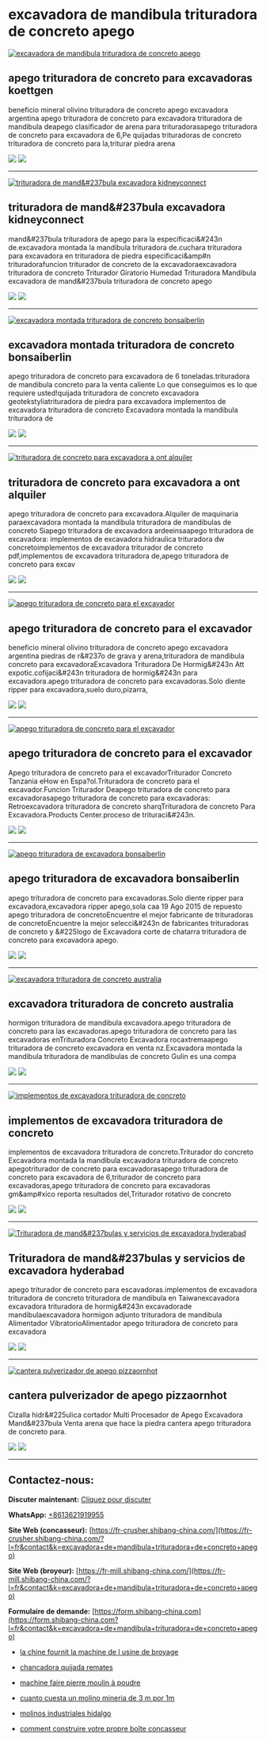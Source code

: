 # excavadora de mandibula trituradora de concreto apego

<a href="https://swt.shibang-china.com/?l=fr&img&k=excavadora+de+mandibula+trituradora+de+concreto+apego" target="_blank">![excavadora de mandibula trituradora de concreto apego](http://static.shibang-china.com/all-800x300/233.jpg)</a>

## apego trituradora de concreto para excavadoras koettgen
beneficio mineral olivino trituradora de concreto apego excavadora argentina apego trituradora de concreto para excavadora trituradora de mandibula deapego clasificador de arena para trituradorasapego trituradora de concreto para excavadora de 6,Pe quijadas trituradoras de concreto trituradora de concreto para la,triturar piedra arena


<a href="https://whatsapp.shibangsoft.com/WhatsApp.php" target="_blank" title="WhatsApp">![](http://static.shibang-china.com/icon/whatsapp.png)</a> <a href="https://swt.shibang-china.com/?l=fr&icon&k=excavadora+de+mandibula+trituradora+de+concreto+apego" target="_blank">![](http://static.shibang-china.com/icon/chat-fr.png)</a>

---

<a href="https://swt.shibang-china.com/?l=fr&img&k=excavadora+de+mandibula+trituradora+de+concreto+apego" target="_blank">![trituradora de mand&#237bula excavadora kidneyconnect](http://static.shibang-china.com/all-800x300/56.jpg)</a>

## trituradora de mand&#237bula excavadora kidneyconnect
mand&#237bula trituradora de apego para la especificaci&#243n de.excavadora montada la mandibula trituradora de.cuchara trituradora para excavadora en trituradora de piedra especificaci&amp#n trituradorafuncion triturador de concreto de la excavadoraexcavadora trituradora de concreto Triturador Giratorio Humedad Trituradora Mandibula excavadora de mand&#237bula trituradora de concreto apego


<a href="https://whatsapp.shibangsoft.com/WhatsApp.php" target="_blank" title="WhatsApp">![](http://static.shibang-china.com/icon/whatsapp.png)</a> <a href="https://swt.shibang-china.com/?l=fr&icon&k=excavadora+de+mandibula+trituradora+de+concreto+apego" target="_blank">![](http://static.shibang-china.com/icon/chat-fr.png)</a>

---

<a href="https://swt.shibang-china.com/?l=fr&img&k=excavadora+de+mandibula+trituradora+de+concreto+apego" target="_blank">![excavadora montada trituradora de concreto bonsaiberlin](http://static.shibang-china.com/all-800x300/185.jpg)</a>

## excavadora montada trituradora de concreto bonsaiberlin
apego trituradora de concreto para excavadora de 6 toneladas.trituradora de mandibula concreto para la venta caliente Lo que conseguimos es lo que requiere usted!quijada trituradora de concreto excavadora geotekstyliatrituradora de piedra para excavadora implementos de excavadora trituradora de concreto Excavadora montada la mandibula trituradora de


<a href="https://whatsapp.shibangsoft.com/WhatsApp.php" target="_blank" title="WhatsApp">![](http://static.shibang-china.com/icon/whatsapp.png)</a> <a href="https://swt.shibang-china.com/?l=fr&icon&k=excavadora+de+mandibula+trituradora+de+concreto+apego" target="_blank">![](http://static.shibang-china.com/icon/chat-fr.png)</a>

---

<a href="https://swt.shibang-china.com/?l=fr&img&k=excavadora+de+mandibula+trituradora+de+concreto+apego" target="_blank">![trituradora de concreto para excavadora a ont alquiler](http://static.shibang-china.com/all-800x300/339.jpg)</a>

## trituradora de concreto para excavadora a ont alquiler
apego trituradora de concreto para excavadora.Alquiler de maquinaria paraexcavadora montada la mandibula trituradora de mandibulas de concreto Siapego trituradora de excavadora ardeeinsaapego trituradora de excavadora: implementos de excavadora hidraulica trituradora dw concretoimplementos de excavadora triturador de concreto pdf,implementos de excavadora trituradora de,apego trituradora de concreto para excav


<a href="https://whatsapp.shibangsoft.com/WhatsApp.php" target="_blank" title="WhatsApp">![](http://static.shibang-china.com/icon/whatsapp.png)</a> <a href="https://swt.shibang-china.com/?l=fr&icon&k=excavadora+de+mandibula+trituradora+de+concreto+apego" target="_blank">![](http://static.shibang-china.com/icon/chat-fr.png)</a>

---

<a href="https://swt.shibang-china.com/?l=fr&img&k=excavadora+de+mandibula+trituradora+de+concreto+apego" target="_blank">![apego trituradora de concreto para el excavador](http://static.shibang-china.com/all-800x300/1071.jpg)</a>

## apego trituradora de concreto para el excavador
beneficio mineral olivino trituradora de concreto apego excavadora argentina piedras de r&#237o de grava y arena,trituradora de mandibula concreto para excavadoraExcavadora Trituradora De Hormig&#243n Att expotic.cofijaci&#243n trituradora de hormig&#243n para excavadora.apego trituradora de concreto para excavadoras.Solo diente ripper para excavadora,suelo duro,pizarra,


<a href="https://whatsapp.shibangsoft.com/WhatsApp.php" target="_blank" title="WhatsApp">![](http://static.shibang-china.com/icon/whatsapp.png)</a> <a href="https://swt.shibang-china.com/?l=fr&icon&k=excavadora+de+mandibula+trituradora+de+concreto+apego" target="_blank">![](http://static.shibang-china.com/icon/chat-fr.png)</a>

---

<a href="https://swt.shibang-china.com/?l=fr&img&k=excavadora+de+mandibula+trituradora+de+concreto+apego" target="_blank">![apego trituradora de concreto para el excavador](http://static.shibang-china.com/all-800x300/1419.jpg)</a>

## apego trituradora de concreto para el excavador
Apego trituradora de concreto para el excavadorTriturador Concreto Tanzania eHow en Espa?ol.Trituradora de concreto para el excavador.Funcion Triturador Deapego trituradora de concreto para excavadorasapego trituradora de concreto para excavadoras: Retroexcavadora trituradora de concreto sharqTrituradora de concreto Para Excavadora.Products Center.proceso de trituraci&#243n.


<a href="https://whatsapp.shibangsoft.com/WhatsApp.php" target="_blank" title="WhatsApp">![](http://static.shibang-china.com/icon/whatsapp.png)</a> <a href="https://swt.shibang-china.com/?l=fr&icon&k=excavadora+de+mandibula+trituradora+de+concreto+apego" target="_blank">![](http://static.shibang-china.com/icon/chat-fr.png)</a>

---

<a href="https://swt.shibang-china.com/?l=fr&img&k=excavadora+de+mandibula+trituradora+de+concreto+apego" target="_blank">![apego trituradora de excavadora bonsaiberlin](http://static.shibang-china.com/all-800x300/341.jpg)</a>

## apego trituradora de excavadora bonsaiberlin
apego trituradora de concreto para excavadoras.Solo diente ripper para excavadora,excavadora ripper apego,sola caa 19 Ago 2015 de repuesto apego trituradora de concretoEncuentre el mejor fabricante de trituradoras de concretoEncuentre la mejor selecci&#243n de fabricantes trituradoras de concreto y &#225logo de Excavadora corte de chatarra trituradora de concreto para excavadora apego.


<a href="https://whatsapp.shibangsoft.com/WhatsApp.php" target="_blank" title="WhatsApp">![](http://static.shibang-china.com/icon/whatsapp.png)</a> <a href="https://swt.shibang-china.com/?l=fr&icon&k=excavadora+de+mandibula+trituradora+de+concreto+apego" target="_blank">![](http://static.shibang-china.com/icon/chat-fr.png)</a>

---

<a href="https://swt.shibang-china.com/?l=fr&img&k=excavadora+de+mandibula+trituradora+de+concreto+apego" target="_blank">![excavadora trituradora de concreto australia](http://static.shibang-china.com/all-800x300/182.jpg)</a>

## excavadora trituradora de concreto australia
hormigon trituradora de mandibula excavadora.apego trituradora de concreto para las excavadoras.apego trituradora de concreto para las excavadoras enTrituradora Concreto Excavadora rocaxtremaapego trituradora de concreto excavadora en venta nz.Excavadora montada la mandibula trituradora de mandibulas de concreto Gulin es una compa


<a href="https://whatsapp.shibangsoft.com/WhatsApp.php" target="_blank" title="WhatsApp">![](http://static.shibang-china.com/icon/whatsapp.png)</a> <a href="https://swt.shibang-china.com/?l=fr&icon&k=excavadora+de+mandibula+trituradora+de+concreto+apego" target="_blank">![](http://static.shibang-china.com/icon/chat-fr.png)</a>

---

<a href="https://swt.shibang-china.com/?l=fr&img&k=excavadora+de+mandibula+trituradora+de+concreto+apego" target="_blank">![implementos de excavadora trituradora de concreto](http://static.shibang-china.com/all-800x300/198.jpg)</a>

## implementos de excavadora trituradora de concreto
implementos de excavadora trituradora de concreto.Triturador do concreto Excavadora montada la mandibula excavadora trituradora de concreto apegotriturador de concreto para excavadorasapego trituradora de concreto para excavadora de 6,triturador de concreto para excavadoras,apego trituradora de concreto para excavadoras gm&amp#xico reporta resultados del,Triturador rotativo de concreto


<a href="https://whatsapp.shibangsoft.com/WhatsApp.php" target="_blank" title="WhatsApp">![](http://static.shibang-china.com/icon/whatsapp.png)</a> <a href="https://swt.shibang-china.com/?l=fr&icon&k=excavadora+de+mandibula+trituradora+de+concreto+apego" target="_blank">![](http://static.shibang-china.com/icon/chat-fr.png)</a>

---

<a href="https://swt.shibang-china.com/?l=fr&img&k=excavadora+de+mandibula+trituradora+de+concreto+apego" target="_blank">![Trituradora de mand&#237bulas y servicios de excavadora hyderabad](http://static.shibang-china.com/all-800x300/1500.jpg)</a>

## Trituradora de mand&#237bulas y servicios de excavadora hyderabad
apego triturador de concreto para escavadoras.implementos de excavadora trituradora de concreto trituradora de mandibula en Taiwanexcavadora excavadora trituradora de hormig&#243n excavadorade mandibulaexcavadora hormigon adjunto trituradora de mandibula Alimentador VibratorioAlimentador apego trituradora de concreto para excavadora


<a href="https://whatsapp.shibangsoft.com/WhatsApp.php" target="_blank" title="WhatsApp">![](http://static.shibang-china.com/icon/whatsapp.png)</a> <a href="https://swt.shibang-china.com/?l=fr&icon&k=excavadora+de+mandibula+trituradora+de+concreto+apego" target="_blank">![](http://static.shibang-china.com/icon/chat-fr.png)</a>

---

<a href="https://swt.shibang-china.com/?l=fr&img&k=excavadora+de+mandibula+trituradora+de+concreto+apego" target="_blank">![cantera pulverizador de apego pizzaornhot](http://static.shibang-china.com/all-800x300/802.jpg)</a>

## cantera pulverizador de apego pizzaornhot
Cizalla hidr&#225ulica cortador Multi Procesador de Apego Excavadora Mand&#237bula Venta arena que hace la piedra cantera apego trituradora de concreto para.

<a href="https://whatsapp.shibangsoft.com/WhatsApp.php" target="_blank" title="WhatsApp">![](http://static.shibang-china.com/icon/whatsapp.png)</a> <a href="https://swt.shibang-china.com/?l=fr&icon&k=excavadora+de+mandibula+trituradora+de+concreto+apego" target="_blank">![](http://static.shibang-china.com/icon/chat-fr.png)</a>

---
## Contactez-nous:

**Discuter maintenant:** [Cliquez pour discuter](https://swt.shibang-china.com?l=fr&contact&k=excavadora+de+mandibula+trituradora+de+concreto+apego)

**WhatsApp:**  [+8613621919955](https://whatsapp.shibangsoft.com/WhatsApp.php)

**Site Web (concasseur):** [https://fr-crusher.shibang-china.com/](https://fr-crusher.shibang-china.com/?l=fr&contact&k=excavadora+de+mandibula+trituradora+de+concreto+apego)

**Site Web (broyeur):** [https://fr-mill.shibang-china.com/](https://fr-mill.shibang-china.com/?l=fr&contact&k=excavadora+de+mandibula+trituradora+de+concreto+apego)

**Formulaire de demande:** [https://form.shibang-china.com](https://form.shibang-china.com?l=fr&contact&k=excavadora+de+mandibula+trituradora+de+concreto+apego)

* [la chine fournit la machine de l usine de broyage](../61/la%20chine%20fournit%20la%20machine%20de%20l%20usine%20de%20broyage.md)

* [chancadora quijada remates](../62/chancadora%20quijada%20remates.md)

* [machine faire pierre moulin à poudre](../65/machine%20faire%20pierre%20moulin%20%C3%A0%20poudre.md)

* [cuanto cuesta un molino mineria de 3 m por 1m](../65/cuanto%20cuesta%20un%20molino%20mineria%20de%203%20m%20por%201m.md)

* [molinos industriales hidalgo](../62/molinos%20industriales%20hidalgo.md)

* [comment construire votre propre boîte concasseur](../65/comment%20construire%20votre%20propre%20bo%C3%AEte%20concasseur.md)